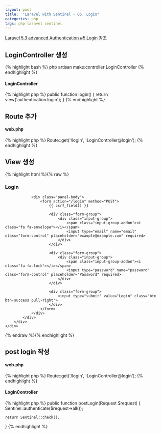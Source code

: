 ```yaml
---
layout: post
title:  "Laravel with Sentinel - 05. Login"
categories: php
tags: php laravel sentinel
---
```

[Laravel 5.3 advanced Authentication #5 Login](https://www.youtube.com/watch?v=zOvsxmSE_D4&index=5&list=PL3ZhWMazGi9KB9PajJHWvV2NJ1ITNoNGp) 참조

## LoginController 생성
{% highlight bash %}
php artisan make:controller LoginController
{% endhighlight %}

#### LoginController
{% highlight php %}
public function login()
{
    return view('authentication.login');
}
{% endhighlight %}

## Route 추가

#### web.php
{% highlight php %}
Route::get('/login', 'LoginController@login');
{% endhighlight %}

## View 생성
{% highlight html %}{% raw %}
<link rel="stylesheet" href="https://maxcdn.bootstrapcdn.com/bootstrap/3.3.7/css/bootstrap.min.css">
<link rel="stylesheet" href="https://maxcdn.bootstrapcdn.com/font-awesome/4.7.0/css/font-awesome.min.css">

<div class="container">
    <div class="row">
        <div class="col-md-6 col-md-offset-3">
            <div class="panel panel-primary">
                <div class="panel-heading">
                    <h3 class="panel-title"> Login </h3>
                </div>

                <div class="panel-body">
                    <form action="/login" method="POST">
                        {{ csrf_field() }}

                        <div class="form-group">
                            <div class="input-group">
                                <span class="input-group-addon"><i class="fa fa-envelope"></i></span>
                                <input type="email" name="email" class="form-control" placeholder="example@example.com" required>
                            </div>
                        </div>

                        <div class="form-group">
                            <div class="input-group">
                                <span class="input-group-addon"><i class="fa fa-lock"></i></span>
                                <input type="password" name="password" class="form-control" placeholder="Password" required>
                            </div>
                        </div>

                        <div class="form-group">
                            <input type="submit" value="Login" class="btn btn-success pull-right">
                        </div>
                    </form>
                </div>
            </div>
        </div>
    </div>
</div>
{% endraw %}{% endhighlight %}

## post login 작성

#### web.php
{% highlight php %}
Route::get('/login', 'LoginController@login');
{% endhighlight %}

#### LoginController
{% highlight php %}
public function postLogin(Request $request)
{
    Sentinel::authenticate($request->all());

    return Sentinel::check();
}
{% endhighlight %}
